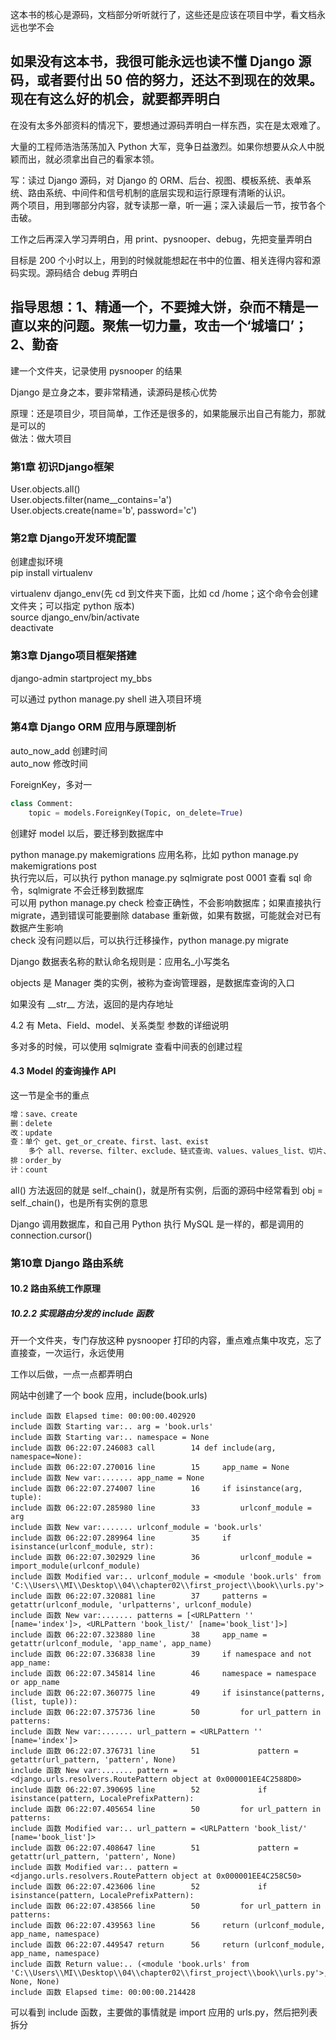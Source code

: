 
这本书的核心是源码，文档部分听听就行了，这些还是应该在项目中学，看文档永远也学不会  

## 如果没有这本书，我很可能永远也读不懂 Django 源码，或者要付出 50 倍的努力，还达不到现在的效果。现在有这么好的机会，就要都弄明白  

在没有太多外部资料的情况下，要想通过源码弄明白一样东西，实在是太艰难了。  

大量的工程师浩浩荡荡加入 Python 大军，竞争日益激烈。如果你想要从众人中脱颖而出，就必须拿出自己的看家本领。  

写：读过 Django 源码，对 Django 的 ORM、后台、视图、模板系统、表单系统、路由系统、中间件和信号机制的底层实现和运行原理有清晰的认识。  
两个项目，用到哪部分内容，就专读那一章，听一遍；深入读最后一节，按节各个击破。  

工作之后再深入学习弄明白，用 print、pysnooper、debug，先把变量弄明白  

目标是 200 个小时以上，用到的时候就能想起在书中的位置、相关连得内容和源码实现。源码结合 debug 弄明白  

## 指导思想：1、精通一个，不要摊大饼，杂而不精是一直以来的问题。聚焦一切力量，攻击一个‘城墙口’；2、勤奋  

建一个文件夹，记录使用 pysnooper 的结果  

Django 是立身之本，要非常精通，读源码是核心优势  

原理：还是项目少，项目简单，工作还是很多的，如果能展示出自己有能力，那就是可以的  
做法：做大项目  


### 第1章 初识Django框架  

User.objects.all()  
User.objects.filter(name__contains='a')  
User.objects.create(name='b', password='c')  


### 第2章 Django开发环境配置  

创建虚拟环境  
pip install virtualenv  

virtualenv django_env(先 cd 到文件夹下面，比如 cd /home；这个命令会创建文件夹；可以指定 python 版本)  
source django_env/bin/activate  
deactivate  



### 第3章 Django项目框架搭建  

django-admin startproject my_bbs  

可以通过 python manage.py shell 进入项目环境  


### 第4章 Django ORM 应用与原理剖析  

auto_now_add 创建时间  
auto_now 修改时间  

ForeignKey，多对一  

```python
class Comment:  
    topic = models.ForeignKey(Topic, on_delete=True)  
```

创建好 model 以后，要迁移到数据库中  

python manage.py makemigrations 应用名称，比如 python manage.py makemigrations post  
执行完以后，可以执行 python manage.py sqlmigrate post 0001 查看 sql 命令，sqlmigrate 不会迁移到数据库  
可以用 python manage.py check 检查正确性，不会影响数据库；如果直接执行 migrate，遇到错误可能要删除 database 重新做，如果有数据，可能就会对已有数据产生影响    
check 没有问题以后，可以执行迁移操作，python manage.py migrate  

Django 数据表名称的默认命名规则是：应用名_小写类名  

objects 是 Manager 类的实例，被称为查询管理器，是数据库查询的入口  

如果没有 \_\_str__ 方法，返回的是内存地址  


4.2 有 Meta、Field、model、关系类型 参数的详细说明  

多对多的时候，可以使用 sqlmigrate 查看中间表的创建过程  


#### 4.3 Model 的查询操作 API
这一节是全书的重点  

```python
增：save、create
删：delete
改：update
查：单个 get、get_or_create、first、last、exist
    多个 all、reverse、filter、exclude、链式查询、values、values_list、切片、关联关系查询、F、Q、聚合查询、分组查询
排：order_by
计：count
```

all() 方法返回的就是 self.\_chain()，就是所有实例，后面的源码中经常看到 obj = self.\_chain()，也是所有实例的意思  


Django 调用数据库，和自己用 Python 执行 MySQL 是一样的，都是调用的 connection.cursor()  





### 第10章 Django 路由系统  



#### 10.2 路由系统工作原理  

##### 10.2.2 实现路由分发的 include 函数  

开一个文件夹，专门存放这种 pysnooper 打印的内容，重点难点集中攻克，忘了直接查，一次运行，永远使用  

工作以后做，一点一点都弄明白  

网站中创建了一个 book 应用，include(book.urls)  

    include 函数 Elapsed time: 00:00:00.402920
    include 函数 Starting var:.. arg = 'book.urls'
    include 函数 Starting var:.. namespace = None
    include 函数 06:22:07.246083 call        14 def include(arg, namespace=None):
    include 函数 06:22:07.270016 line        15     app_name = None
    include 函数 New var:....... app_name = None
    include 函数 06:22:07.274007 line        16     if isinstance(arg, tuple):
    include 函数 06:22:07.285980 line        33         urlconf_module = arg
    include 函数 New var:....... urlconf_module = 'book.urls'
    include 函数 06:22:07.289964 line        35     if isinstance(urlconf_module, str):
    include 函数 06:22:07.302929 line        36         urlconf_module = import_module(urlconf_module)
    include 函数 Modified var:.. urlconf_module = <module 'book.urls' from 'C:\\Users\\MI\\Desktop\\04\\chapter02\\first_project\\book\\urls.py'>
    include 函数 06:22:07.320881 line        37     patterns = getattr(urlconf_module, 'urlpatterns', urlconf_module)
    include 函数 New var:....... patterns = [<URLPattern '' [name='index']>, <URLPattern 'book_list/' [name='book_list']>]
    include 函数 06:22:07.323880 line        38     app_name = getattr(urlconf_module, 'app_name', app_name)
    include 函数 06:22:07.336838 line        39     if namespace and not app_name:
    include 函数 06:22:07.345814 line        46     namespace = namespace or app_name
    include 函数 06:22:07.360775 line        49     if isinstance(patterns, (list, tuple)):
    include 函数 06:22:07.375736 line        50         for url_pattern in patterns:
    include 函数 New var:....... url_pattern = <URLPattern '' [name='index']>
    include 函数 06:22:07.376731 line        51             pattern = getattr(url_pattern, 'pattern', None)
    include 函数 New var:....... pattern = <django.urls.resolvers.RoutePattern object at 0x000001EE4C2588D0>
    include 函数 06:22:07.390695 line        52             if isinstance(pattern, LocalePrefixPattern):
    include 函数 06:22:07.405654 line        50         for url_pattern in patterns:
    include 函数 Modified var:.. url_pattern = <URLPattern 'book_list/' [name='book_list']>
    include 函数 06:22:07.408647 line        51             pattern = getattr(url_pattern, 'pattern', None)
    include 函数 Modified var:.. pattern = <django.urls.resolvers.RoutePattern object at 0x000001EE4C258C50>
    include 函数 06:22:07.423606 line        52             if isinstance(pattern, LocalePrefixPattern):
    include 函数 06:22:07.438566 line        50         for url_pattern in patterns:
    include 函数 06:22:07.439563 line        56     return (urlconf_module, app_name, namespace)
    include 函数 06:22:07.449547 return      56     return (urlconf_module, app_name, namespace)
    include 函数 Return value:.. (<module 'book.urls' from 'C:\\Users\\MI\\Desktop\\04\\chapter02\\first_project\\book\\urls.py'>, None, None)
    include 函数 Elapsed time: 00:00:00.214428

可以看到 include 函数，主要做的事情就是 import 应用的 urls.py，然后把列表拆分  




